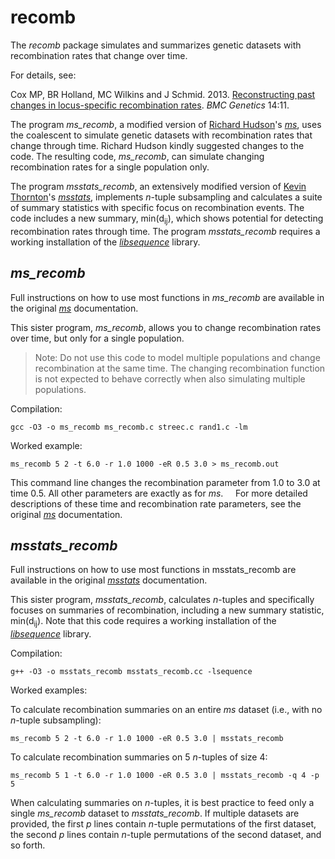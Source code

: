 # recomb

The *recomb* package simulates and summarizes genetic datasets with recombination rates that change over time.

For details, see:

Cox MP, BR Holland, MC Wilkins and J Schmid. 2013. [Reconstructing past changes in locus-specific recombination rates](https://doi.org/10.1186/1471-2156-14-11). *BMC Genetics* 14:11.

The program *ms_recomb*, a modified version of [Richard Hudson](http://home.uchicago.edu/~rhudson1/)'s [*ms*](http://home.uchicago.edu/%7Erhudson1/source/mksamples.html), uses the coalescent to simulate genetic datasets with recombination rates that change through time. Richard Hudson kindly suggested changes to the code. The resulting code, *ms_recomb*, can simulate changing recombination rates for a single population only.

The program *msstats_recomb*, an extensively modified version of [Kevin Thornton](http://www.molpopgen.org/markdown/krthornt)'s [*msstats*](http://www.molpopgen.org/markdown/software.html), implements *n*-tuple subsampling and calculates a suite of summary statistics with specific focus on recombination events. The code includes a new summary, min(d<sub>ij</sub>), which shows potential for detecting recombination rates through time. The program *msstats_recomb* requires a working installation of the [*libsequence*](https://molpopgen.github.io/libsequence/) library.

## *ms_recomb*

Full instructions on how to use most functions in *ms_recomb* are available in the original [*ms*](http://home.uchicago.edu/%7Erhudson1/source/mksamples.html) documentation.

This sister program, *ms_recomb*, allows you to change recombination rates over time, but only for a single population.  

> Note: Do not use this code to model multiple populations and change recombination at the same time. The changing recombination function is not expected to behave correctly when also simulating multiple populations.

Compilation:
```
gcc -O3 -o ms_recomb ms_recomb.c streec.c rand1.c -lm
```

Worked example:
```
ms_recomb 5 2 -t 6.0 -r 1.0 1000 -eR 0.5 3.0 > ms_recomb.out
```

This command line changes the recombination parameter from 1.0 to 3.0 at time 0.5.  All other parameters are exactly as for *ms*.
   
For more detailed descriptions of these time and recombination rate parameters, see the original [*ms*](http://home.uchicago.edu/%7Erhudson1/source/mksamples.html) documentation.


## *msstats_recomb*

Full instructions on how to use most functions in msstats_recomb are available in the original [*msstats*](http://www.molpopgen.org/markdown/software.html) documentation.

This sister program, *msstats_recomb*, calculates *n*-tuples and specifically focuses on summaries of recombination, including a new summary statistic, min(d<sub>ij</sub>).  Note that this code requires a working installation of the [*libsequence*](https://molpopgen.github.io/libsequence/) library.

Compilation:
```
g++ -O3 -o msstats_recomb msstats_recomb.cc -lsequence
```

Worked examples:<br>

To calculate recombination summaries on an entire *ms* dataset (i.e., with no *n*-tuple subsampling):

```
ms_recomb 5 2 -t 6.0 -r 1.0 1000 -eR 0.5 3.0 | msstats_recomb
```

To calculate recombination summaries on 5 *n*-tuples of size 4:

```
ms_recomb 5 1 -t 6.0 -r 1.0 1000 -eR 0.5 3.0 | msstats_recomb -q 4 -p 5
```

When calculating summaries on *n*-tuples, it is best practice to feed only a single *ms_recomb* dataset to *msstats_recomb*.  If multiple datasets are provided, the first *p* lines contain *n*-tuple permutations of the first dataset, the second *p* lines contain *n*-tuple permutations of the second dataset, and so forth.
